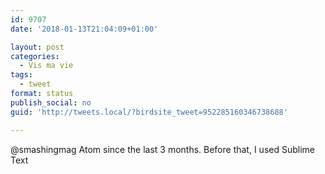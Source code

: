 ```yaml
---
id: 9707
date: '2018-01-13T21:04:09+01:00'

layout: post
categories:
  - Vis ma vie
tags:
  - tweet
format: status
publish_social: no
guid: 'http://tweets.local/?birdsite_tweet=952285160346738688'

---
```


@smashingmag Atom since the last 3 months. Before that, I used Sublime Text